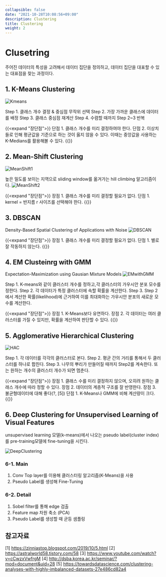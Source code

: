 ```yaml
---
collapsible: false
date: "2021-10-28T10:08:56+09:00"
description: Clustering
title: Clustering
weight: 2
---
```


# Clusetring

주어진 데이터의 특성을 고려해서 데이터 집단을 정의하고, 데이터 집단을 대표할 수 있는 대표점을 찾는 과정이다.

## 1. K-Means Clustering
![Kmeans](images/posts/machine_learning/kmeansClustering.gif)

Step 1. 클래스 개수 결정 & 중심점 무작위 선택
Step 2. 가장 가까운 클래스에 데이터를 배정
Step 3. 클래스 중심점 재계산
Step 4. 수렴할 때까지 Step 2~3 반복

{{<expand "장단점">}}
단점 1. 클래스 개수를 미리 결정하여야 한다.
단점 2. 이상치들로 인해 평균값을 기준으로 하는 것이 옳지 않을 수 있다. 이때는 중앙값을 사용하는 K-Medians를 활용해볼 수 있다.
{{</expand>}}

## 2. Mean-Shift Clustering
![MeanShift1](images/posts/machine_learning/meanShiftClustering1.gif)

높은 밀도를 보이는 지역으로 sliding window를 옮겨가는 hill climbing 알고리즘이다.
![MeanShift2](images/posts/machine_learning/meanShiftClustering2.gif)

{{<expand "장단점">}}
장점 1. 클래스 개수를 미리 결정할 필요가 없다.
단점 1. kernel = 반지름 r 사이즈를 선택해야 한다.
{{</expand>}}

## 3. DBSCAN
Density-Based Spatial Clustering of Applications with Noise
![DBSCAN](images/posts/machine_learning/DBSCAN.gif)

{{<expand "장단점">}}
장점 1. 클래스 개수를 미리 결정할 필요가 없다.
단점 1. 별로 잘 작동하지 않는다.
{{</expand>}}

## 4. EM Clusteinrg with GMM
Expectation-Maximization using Gausian Mixture Models
![EMwithGMM](images/posts/machine_learning/EMwithGMM.gif)

Step 1. K-means와 같이 클러스터 개수를 정하고,각 클러스터의 가우시안 분포 모수를 정한다.
Step 2. 각 데이터가 특정 클러스터에 속할 확률을 계산한다.
Step 3. Step 2에서 계산한 확률(likelihood)에 근거하여 이를 최대화하는 가우시안 분포의 새로운 모수를 계산한다.

{{<expand "장단점">}}
장점 1. K-Means보다 유연하다.
장점 2. 각 데이터는 여러 클러스터를 가질 수 있지만, 확률을 계산하여 판단할 수 있다.
{{</expand>}}

## 5. Agglomerative Hierarchical Clustering
![HAC](images/posts/machine_learning/agglomerativeHierarchicalClustering.gif)

Step 1. 각 데이터를 각각의 클러스터로 본다. 
Step 2. 평균 간의 거리를 통해서 두 클러스터를 하나로 합친다. 
Step 3. 나무의 뿌리가 만들어질 때까지 Step2를 계속한다. 또는 원하는 개수의 클러스터 개수가 되면 멈춘다.

{{<expand "장단점">}}
장점 1. 클래스 수를 미리 결정하지 않으며, 오히려 원하는 클래스 개수에 따라 정할 수 있다.
장점 2. 데이터의 계층적 구조를 잘 반영한다.
장점 3. 불균형데이터에 대해 좋다(?, [5])
단점 1. K-Means나 GMM에 비해 계산량이 크다.
{{</expand>}}

## 6. Deep Clustering for Unsupervised Learning of Visual Features
unsupervised learning 모델(k-means)에서 나오는 pseudo label(cluster index)를 pre-training모델에 fine-tuning을 시킨다.

![DeepClustering](images/posts/machine_learning/deep_clustering.PNG)

### 6-1. Main
1. Conv Top layer를 이용해 클러스터링 알고리즘(K-Means)을 사용
2. Pseudo Label를 생성해 Fine-Tuning

### 6-2. Detail
1. Sobel filter를 통해 edge 검출
2. Feature map 차원 축소 (PCA)
3. Pseudo Label를 생성할 때 균등 샘플링

## 참고자료
[1] https://zinniastop.blogspot.com/2019/10/5.html
[2] https://astralworld58.tistory.com/58
[3] https://www.youtube.com/watch?v=cCwzxVwfrgM
[4] http://dsba.korea.ac.kr/seminar/?mod=document&uid=28
[5] https://towardsdatascience.com/clustering-analyses-with-highly-imbalanced-datasets-27e486cd82a4
